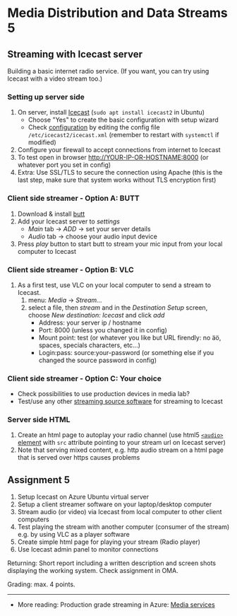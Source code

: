 # Media Distribution and Data Streams 5

## Streaming with Icecast server

Building a basic internet radio service. (If you want, you can try using Icecast with a video stream too.)

### Setting up server side

1. On server, install [Icecast](https://icecast.org/) (`sudo apt install icecast2` in Ubuntu)
    - Choose "Yes" to create the basic configuration with setup wizard
    - Check [configuration](https://icecast.org/docs/icecast-2.4.1/config-file.html) by editing the config file `/etc/icecast2/icecast.xml` (remember to restart with `systemctl` if modified)
1. Configure your firewall to accept connections from internet to Icecast
1. To test open in browser <http://YOUR-IP-OR-HOSTNAME:8000> (or whatever port you set in config)
1. Extra: Use SSL/TLS to secure the connection using Apache (this is the last step, make sure that system works without TLS encryption first)

### Client side streamer - Option A: BUTT

1. Download & install [butt](http://danielnoethen.de/butt/)
1. Add your Icecast server to _settings_
    - _Main_ tab -> _ADD_ -> set your server details
    - _Audio_ tab -> choose your audio input device
1. Press _play_ button to start butt to stream your mic input from your local computer to Icecast

### Client side streamer - Option B: VLC

1. As a first test, use VLC on your local computer to send a stream to Icecast.
    1. menu: _Media_ -> _Stream..._
    1. select a file, then _stream_ and in the _Destination Setup_ screen, choose _New destination: Icecast_ and click _add_
        - Address: your server ip / hostname
        - Port: 8000 (unless you changed it in config)
        - Mount point: test (or whatever you like but URL firendly: no äö, spaces, specials characters, etc...)
        - Login:pass: source:your-password (or something else if you changed the source password in config)  

### Client side streamer - Option C: Your choice

- Check possibilities to use production devices in media lab?
- Test/use any other [streaming source software](https://icecast.org/apps/) for streaming to Icecast

### Server side HTML

1. Create an html page to autoplay your radio channel (use html5 [`<audio>` element](https://developer.mozilla.org/en-US/docs/Web/HTML/Element/audio) with `src` attribute pointing to your stream url on Icecast server)
1. Note that serving mixed content, e.g. http audio stream on a html page that is served over https causes problems

## Assignment 5

1. Setup Icecast on Azure Ubuntu virtual server
1. Setup a client streamer software on your laptop/desktop computer
1. Stream audio (or video) via Icecast from local computer to other client computers
1. Test playing the stream with another computer (consumer of the stream) e.g. by using VLC as a player software
1. Create simple html page for playing your stream (Radio player)
1. Use Icecast admin panel to monitor connections

Returning: Short report including a written description and screen shots displaying the working system. Check assignment in OMA.  

Grading: max. 4 points.

---

- More reading: Production grade streaming in Azure: [Media services](https://docs.microsoft.com/en-us/azure/media-services/)
